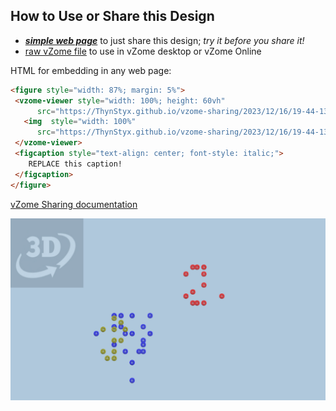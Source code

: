 
## How to Use or Share this Design

 - [***simple web page***](<https://ThynStyx.github.io/vzome-sharing/2023/12/16/19-44-13-3D-v-2D-data-demonstration/>) to just share this design; *try it before you share it!*
 - [raw vZome file](<https://raw.githubusercontent.com/ThynStyx/vzome-sharing/main/2023/12/16/19-44-13-3D-v-2D-data-demonstration/3D-v-2D-data-demonstration.vZome>) to use in vZome desktop or vZome Online
 
 HTML for embedding in any web page:
 ```html
<figure style="width: 87%; margin: 5%">
  <vzome-viewer style="width: 100%; height: 60vh"
       src="https://ThynStyx.github.io/vzome-sharing/2023/12/16/19-44-13-3D-v-2D-data-demonstration/3D-v-2D-data-demonstration.vZome" >
    <img  style="width: 100%"
       src="https://ThynStyx.github.io/vzome-sharing/2023/12/16/19-44-13-3D-v-2D-data-demonstration/3D-v-2D-data-demonstration.png" >
  </vzome-viewer>
  <figcaption style="text-align: center; font-style: italic;">
     REPLACE this caption!
  </figcaption>
</figure>
 ```

[vZome Sharing documentation](https://vzome.github.io/vzome/sharing.html#how-it-works)

![Image](<3D-v-2D-data-demonstration.png>)

